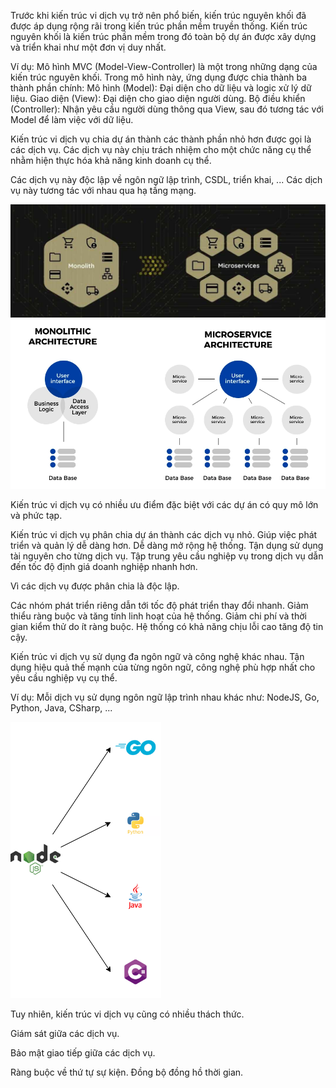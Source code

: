 <!--@Giới thiệu về kiến trúc vi dịch vụ-->

<!--@Kiến trúc nguyên khối-->

Trước khi kiến trúc vi dịch vụ trở nên phổ biến, kiến trúc nguyên khối đã được áp dụng rộng rãi trong kiến trúc phần mềm truyền thống.
Kiến trúc nguyên khối là kiến trúc phần mềm trong đó toàn bộ dự án được xây dựng và triển khai như một đơn vị duy nhất.

Ví dụ: Mô hình MVC (Model-View-Controller) là một trong những dạng của kiến trúc nguyên khối.
Trong mô hình này, ứng dụng được chia thành ba thành phần chính:
Mô hình (Model): Đại diện cho dữ liệu và logic xử lý dữ liệu.
Giao diện (View): Đại diện cho giao diện người dùng.
Bộ điều khiển (Controller): Nhận yêu cầu người dùng thông qua View, sau đó tương tác với Model để làm việc với dữ liệu.

<!--@Kiến trúc vi dịch vụ-->

Kiến trúc vi dịch vụ chia dự án thành các thành phần nhỏ hơn được gọi là các dịch vụ.
Các dịch vụ này chịu trách nhiệm cho một chức năng cụ thể nhằm hiện thực hóa khả năng kinh doanh cụ thể.

Các dịch vụ này độc lập về ngôn ngữ lập trình, CSDL, triển khai, ...
Các dịch vụ này tương tác với nhau qua hạ tầng mạng.

![](pictures/ChuyenTu_KienTrucNguyenKhoi_Sang_KienTrucViDichVu.jpg)
![](pictures/AnhKhacNhau_KienTrucNguyenKhoi_KienTrucViDichVu.png)

<!--@Một số đặc điểm và ưu điểm của kiến trúc vi dịch vụ-->

Kiến trúc vi dịch vụ có nhiều ưu điểm đặc biệt với các dự án có quy mô lớn và phức tạp.

Kiến trúc vi dịch vụ phân chia dự án thành các dịch vụ nhỏ.
Giúp việc phát triển và quản lý dễ dàng hơn.
Dễ dàng mở rộng hệ thống.
Tận dụng sử dụng tài nguyên cho từng dịch vụ.
Tập trung yêu cầu nghiệp vụ trong dịch vụ dẫn đến tốc độ định giá doanh nghiệp nhanh hơn.

Vì các dịch vụ được phân chia là độc lập.

<!--Nhìn chung, điều đó có nghĩa là I.T. các nhóm không cần phải đi sâu vào mọi khả năng kinh doanh. Họ có thể tập trung vào năng lực kinh doanh mà họ đang xây dựng trong vi dịch vụ của mình.-->
<!--Nhưng giả sử hoạt động kinh doanh cho vay và thế chấp đang trải qua một sự chuyển đổi nghiêm trọng nào đó, trong trường hợp đó, nhóm cho vay và thế chấp có thể quyết định phát hành vi dịch vụ của họ mỗi ngày.-->

Các nhóm phát triển riêng dẫn tới tốc độ phát triển thay đổi nhanh.
Giảm thiểu ràng buộc và tăng tính linh hoạt của hệ thống.
Giảm chi phí và thời gian kiểm thử do ít ràng buộc.
Hệ thống có khả năng chịu lỗi cao tăng độ tin cậy.

Kiến trúc vi dịch vụ sử dụng đa ngôn ngữ và công nghệ khác nhau.
Tận dụng hiệu quả thế mạnh của từng ngôn ngữ, công nghệ phù hợp nhất cho yêu cầu nghiệp vụ cụ thể.

Ví dụ: Mỗi dịch vụ sử dụng ngôn ngữ lập trình nhau khác như: NodeJS, Go, Python, Java, CSharp, ...

![](pictures/DaNgonNgu/_DaNgonNgu.png)

<!--@Một số nhược điểm và thách thức của kiến trúc vi dịch vụ-->

Tuy nhiên, kiến trúc vi dịch vụ cũng có nhiều thách thức.

<!-- Chịu ảnh hưởng của đường truyền mạng. -->

<!-- Khả năng kiểm soát giao dịch (transaction). -->

<!-- Tính nhất quán và toàn vẹn của dữ liệu giữa các dịch vụ. -->

Giám sát   giữa các dịch vụ.

Bảo mật giao tiếp giữa các dịch vụ.

<!-- Phát hiện lỗi và sửa lỗi khó khăn. -->

Ràng buộc về thứ tự sự kiện.
Đồng bộ đồng hồ thời gian.

<!-- Chi phí xây dựng, quản lí vận hành lớn. -->

